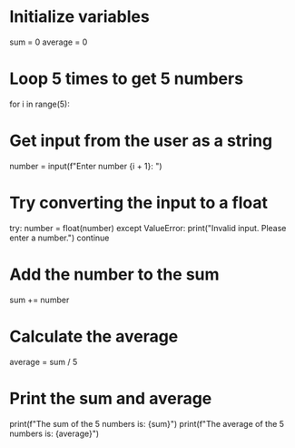 # Initialize variables
sum = 0
average = 0

# Loop 5 times to get 5 numbers
for i in range(5):
  # Get input from the user as a string
  number = input(f"Enter number {i + 1}: ")

  # Try converting the input to a float
  try:
    number = float(number)
  except ValueError:
    print("Invalid input. Please enter a number.")
    continue

  # Add the number to the sum
  sum += number

# Calculate the average
average = sum / 5

# Print the sum and average
print(f"The sum of the 5 numbers is: {sum}")
print(f"The average of the 5 numbers is: {average}")


